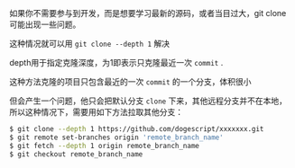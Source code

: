 如果你不需要参与到开发，而是想要学习最新的源码，或者当目过大，git clone 可能出现一些问题。

这种情况就可以用 `git clone --depth 1` 解决

depth用于指定克隆深度，为1即表示只克隆最近一次 `commit` .

这种方法克隆的项目只包含最近的一次 `commit` 的一个分支，体积很小

但会产生一个问题，他只会把默认分支 `clone` 下来，其他远程分支并不在本地，所以这种情况下，需要用如下方法拉取其他分支：

```sh
$ git clone --depth 1 https://github.com/dogescript/xxxxxxx.git
$ git remote set-branches origin 'remote_branch_name'
$ git fetch --depth 1 origin remote_branch_name
$ git checkout remote_branch_name
```